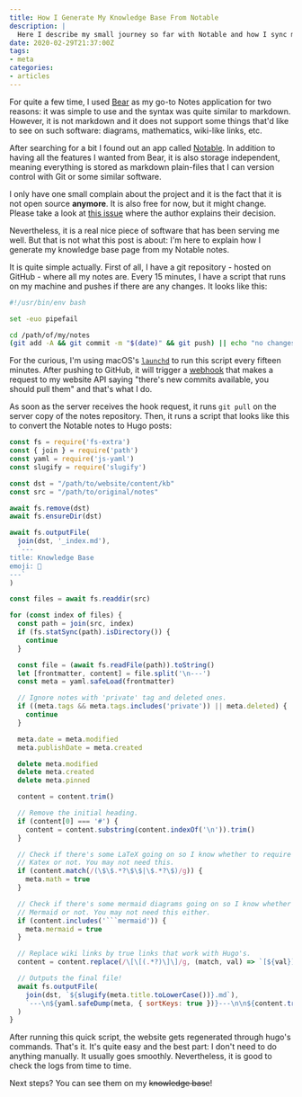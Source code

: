 ```yaml
---
title: How I Generate My Knowledge Base From Notable
description: |
  Here I describe my small journey so far with Notable and how I sync my website's Knowledge Base it with.
date: 2020-02-29T21:37:00Z
tags:
- meta
categories:
- articles
---
```


For quite a few time, I used [Bear](https://bear.app/) as my go-to Notes application for two reasons: it was simple to use and the syntax was quite similar to markdown. However, it is not markdown and it does not support some things that'd like to see on such software: diagrams, mathematics, wiki-like links, etc.

<!--more-->

After searching for a bit I found out an app called [Notable](https://notable.md/). In addition to having all the features I wanted from Bear, it is also storage independent, meaning everything is stored as markdown plain-files that I can version control with Git or some similar software.

I only have one small complain about the project and it is the fact that it is not open source **anymore**. It is also free for now, but it might change. Please take a look at [this issue](https://github.com/notable/notable/issues/432) where the author explains their decision.

Nevertheless, it is a real nice piece of software that has been serving me well. But that is not what this post is about: I'm here to explain how I generate my knowledge base page from my Notable notes.

It is quite simple actually. First of all, I have a git repository - hosted on GitHub - where all my notes are. Every 15 minutes, I have a script that runs on my machine and pushes if there are any changes. It looks like this:

```bash
#!/usr/bin/env bash

set -euo pipefail

cd /path/of/my/notes
(git add -A && git commit -m "$(date)" && git push) || echo "no changes"
```

For the curious, I'm using macOS's [`launchd`](https://en.wikipedia.org/wiki/Launchd) to run this script every fifteen minutes. After pushing to GitHub, it will trigger a [webhook](https://developer.github.com/webhooks/) that makes a request to my website API saying "there's new commits available, you should pull them" and that's what I do.

As soon as the server receives the hook request, it runs `git pull` on the server copy of the notes repository. Then, it runs a script that looks like this to convert the Notable notes to Hugo posts:


```javascript
const fs = require('fs-extra')
const { join } = require('path')
const yaml = require('js-yaml')
const slugify = require('slugify')

const dst = "/path/to/website/content/kb"
const src = "/path/to/original/notes"

await fs.remove(dst)
await fs.ensureDir(dst)

await fs.outputFile(
  join(dst, '_index.md'),
  `---
title: Knowledge Base
emoji: 🧠
---`
)

const files = await fs.readdir(src)

for (const index of files) {
  const path = join(src, index)
  if (fs.statSync(path).isDirectory()) {
    continue
  }

  const file = (await fs.readFile(path)).toString()
  let [frontmatter, content] = file.split('\n---')
  const meta = yaml.safeLoad(frontmatter)

  // Ignore notes with 'private' tag and deleted ones.
  if ((meta.tags && meta.tags.includes('private')) || meta.deleted) {
    continue
  }

  meta.date = meta.modified
  meta.publishDate = meta.created

  delete meta.modified
  delete meta.created
  delete meta.pinned

  content = content.trim()

  // Remove the initial heading.
  if (content[0] === '#') {
    content = content.substring(content.indexOf('\n')).trim()
  }

  // Check if there's some LaTeX going on so I know whether to require
  // Katex or not. You may not need this.
  if (content.match(/(\$\$.*?\$\$|\$.*?\$)/g)) {
    meta.math = true
  }

  // Check if there's some mermaid diagrams going on so I know whether to require
  // Mermaid or not. You may not need this either.
  if (content.includes('```mermaid')) {
    meta.mermaid = true
  }

  // Replace wiki links by true links that work with Hugo's.
  content = content.replace(/\[\[(.*?)\]\]/g, (match, val) => `[${val}](/kb/${slugify(val.toLowerCase())})`)

  // Outputs the final file!
  await fs.outputFile(
    join(dst, `${slugify(meta.title.toLowerCase())}.md`),
    `---\n${yaml.safeDump(meta, { sortKeys: true })}---\n\n${content.trim()}`
  )
}
```

After running this quick script, the website gets regenerated through hugo's commands. That's it. It's quite easy and the best part: I don't need to do anything manually. It usually goes smoothly. Nevertheless, it is good to check the logs from time to time.

Next steps? You can see them on my ~~knowledge base~~!
